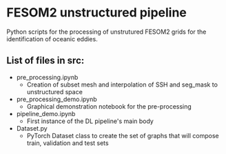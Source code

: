 # FESOM2 unstructured pipeline
Python scripts for the processing of unstrutured FESOM2 grids for the identification of oceanic eddies.

## List of files in src:
 * pre_processing.ipynb
   * Creation of subset mesh and interpolation of SSH and seg_mask to unstructured space
 * pre_processing_demo.ipynb
   * Graphical demonstration notebook for the pre-processing
 * pipeline_demo.ipynb
   * First instance of the DL pipeline's main body
 * Dataset.py
   * PyTorch Dataset class to create the set of graphs that will compose train, validation and test sets
